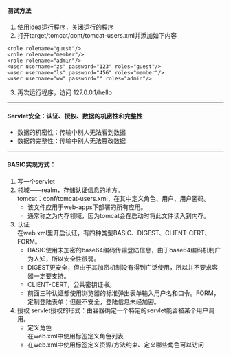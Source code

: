 #### 测试方法
1. 使用idea运行程序，关闭运行的程序
2. 打开target/tomcat/cont/tomcat-users.xml并添加如下内容
  ```
  <role rolename="guest"/>
  <role rolename="member"/>
  <role rolename="admin"/>
  <user username="zs" password="123" roles="guest"/>
  <user username="ls" password="456" roles="member"/>
  <user username="ww" password="" roles="admin"/>
  ```
3. 再次运行程序，访问 127.0.0.1/hello
---
#### Servlet安全：认证、授权、数据的机密性和完整性
- 数据的机密性：传输中别人无法看到数据
- 数据的完整性：传输中别人无法篡改数据
---
#### BASIC实现方式：
1. 写一个servlet
2. 领域——realm，存储认证信息的地方。  
tomcat：conf/tomcat-users.xml，在其中定义角色、用户、用户密码。
   - 该文件应用于web-apps下部署的所有应用。
   - 通常称之为内存领域，因为tomcat会在启动时将此文件读入到内存。
3. 认证  
   在web.xml里开启认证，有四种类型BASIC、DIGEST、CLIENT-CERT、FORM。
   - BASIC使用未加密的base64编码传输登陆信息，由于base64编码机制广为人知，所以安全性很弱。
   - DIGEST更安全，但由于其加密机制没有得到广泛使用，所以并不要求容器一定要支持。
   - CLIENT-CERT，公共密钥证书。
   - 前面三种认证都使用浏览器的标准弹出表单输入用户名和口令。FORM，定制登陆表单；但最不安全，登陆信息未经加密。
4. 授权
   servlet授权的形式：由容器确定一个特定的servlet能否被某个用户调用。
   - 定义角色  
   在web.xml中使用标签<security-role>定义角色列表
   - 在web.xml中使用标签<security-constraint>定义资源/方法约束、定义哪些角色可以访问